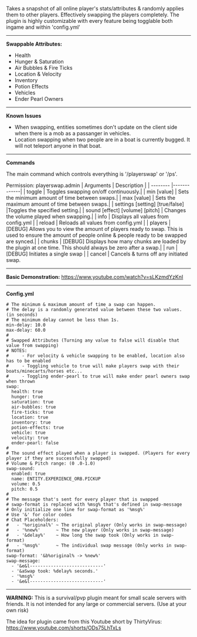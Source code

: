 Takes a snapshot of all online player's stats/attributes & randomly applies them to other players. Effectively swapping the players completely.
The plugin is highly customizable with every feature being togglable both ingame and within 'config.yml'

-----------------------------------------------

**Swappable Attributes:**
- Health
- Hunger & Saturation
- Air Bubbles & Fire Ticks
- Location & Velocity
- Inventory
- Potion Effects
- Vehicles
- Ender Pearl Owners

-----------------------------------------------

**Known Issues**
- When swapping, entities sometimes don't update on the client side when there is a mob as a passanger in vehicles.
- Location swapping when two people are in a boat is currently bugged. It will not teleport anyone in that boat.

-----------------------------------------------

**Commands**

The main command which controls everything is '/playerswap' or '/ps'. 

Permission: playerswap.admin
| Arguments | Description |
| -------- |-------------| 
| toggle   | Toggles swapping on/off continuously.|
| min [value] | Sets the minimum amount of time between swaps.|
| max [value] | Sets the maximum amount of time between swaps.|
| settings [setting] [true/false] |Toggles the specified setting.|
| sound [effect] [volume] [pitch] | Changes the volume played when swapping.|
| info | Displays all values from config.yml |
| reload | Reloads all values from config.yml |
| players | [DEBUG] Allows you to view the amount of players ready to swap. This is used to ensure the amount of people online & people ready to be swapped are synced.|
| chunks | [DEBUG] Displays how many chunks are loaded by the plugin at one time. This should always be zero after a swap.|
| run | [DEBUG] Initiates a single swap |
| cancel | Cancels & turns off any initiated swap.

-----------------------------------------------

**Basic Demonstration:**
https://www.youtube.com/watch?v=sLKzmdYzKnI

-----------------------------------------------

**Config.yml**
```
# The minimum & maximum amount of time a swap can happen.
# The delay is a randomly generated value between these two values. (in seconds)
# The minimum delay cannot be less than 1s.
min-delay: 10.0
max-delay: 60.0
#
# Swapped Attributes (Turning any value to false will disable that value from swapping)
# NOTES:
#     - For velocity & vehicle swapping to be enabled, location also has to be enabled
#     - Toggling vehicle to true will make players swap with their boats/minecarts/horses etc...
#     - Toggling ender-pearl to true will make ender pearl owners swap when thrown
swap:
  health: true
  hunger: true
  saturation: true
  air-bubbles: true
  fire-ticks: true
  location: true
  inventory: true
  potion-effects: true
  vehicle: true
  velocity: true
  ender-pearl: false
#
# The sound effect played when a player is swapped. (Players for every player if they are successfully swapped)
# Volume & Pitch range: (0 .0-1.0)
swap-sound:
  enabled: true
  name: ENTITY.EXPERIENCE_ORB.PICKUP
  volume: 0.5
  pitch: 0.5
#
# The message that's sent for every player that is swapped
# swap-format is replaced with %msg% that's defined in swap-message
# Only initialize one line for swap-format as '%msg%'
# Use '&' for color codes
# Chat Placeholders:
#   - '%original%' ~ The original player (Only works in swap-message)
#   - '%new%'      ~ The new player (Only works in swap-message)
#   - '&delay%'    ~ How long the swap took (Only works in swap-format)
#   - '%msg%'      ~ The individual swap message (Only works in swap-format)
swap-format: '&b%original% -> %new%'
swap-message:
  - '&e&l----------------------------'
  - '&aSwap took: %delay% seconds.'
  - '%msg%'
  - '&e&l----------------------------'

```
-------------------------------------------

**WARNING:** This is a survival/pvp plugin meant for small scale servers with friends. It is not intended for any large or commercial servers. (Use at your own risk)

The idea for plugin came from this Youtube short by ThirtyVirus: https://www.youtube.com/shorts/ODs75LhTxLs
